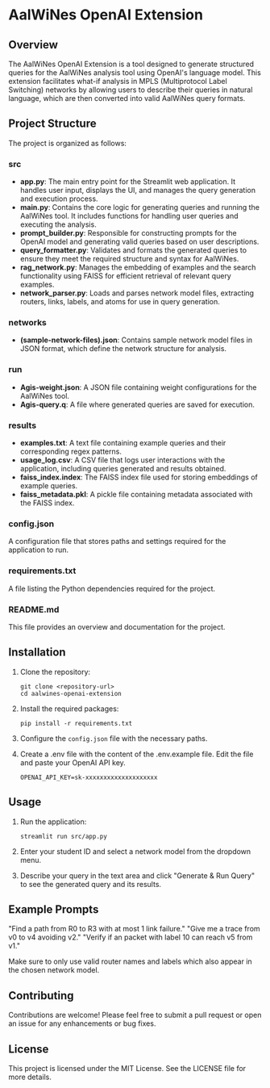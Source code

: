 # AalWiNes OpenAI Extension

## Overview
The AalWiNes OpenAI Extension is a tool designed to generate structured queries for the AalWiNes analysis tool using OpenAI's language model. This extension facilitates what-if analysis in MPLS (Multiprotocol Label Switching) networks by allowing users to describe their queries in natural language, which are then converted into valid AalWiNes query formats.

## Project Structure
The project is organized as follows:

### src
- **app.py**: The main entry point for the Streamlit web application. It handles user input, displays the UI, and manages the query generation and execution process.
- **main.py**: Contains the core logic for generating queries and running the AalWiNes tool. It includes functions for handling user queries and executing the analysis.
- **prompt_builder.py**: Responsible for constructing prompts for the OpenAI model and generating valid queries based on user descriptions.
- **query_formatter.py**: Validates and formats the generated queries to ensure they meet the required structure and syntax for AalWiNes.
- **rag_network.py**: Manages the embedding of examples and the search functionality using FAISS for efficient retrieval of relevant query examples.
- **network_parser.py**: Loads and parses network model files, extracting routers, links, labels, and atoms for use in query generation.

### networks
- **(sample-network-files).json**: Contains sample network model files in JSON format, which define the network structure for analysis.

### run
- **Agis-weight.json**: A JSON file containing weight configurations for the AalWiNes tool.
- **Agis-query.q**: A file where generated queries are saved for execution.

### results
- **examples.txt**: A text file containing example queries and their corresponding regex patterns.
- **usage_log.csv**: A CSV file that logs user interactions with the application, including queries generated and results obtained.
- **faiss_index.index**: The FAISS index file used for storing embeddings of example queries.
- **faiss_metadata.pkl**: A pickle file containing metadata associated with the FAISS index.

### config.json
A configuration file that stores paths and settings required for the application to run.

### requirements.txt
A file listing the Python dependencies required for the project.

### README.md
This file provides an overview and documentation for the project.

## Installation
1. Clone the repository:
   ```
   git clone <repository-url>
   cd aalwines-openai-extension
   ```

2. Install the required packages:
   ```
   pip install -r requirements.txt
   ```

3. Configure the `config.json` file with the necessary paths.
4. Create a .env file with the content of the .env.example file.
   Edit the file and paste your OpenAI API key.
   ```
   OPENAI_API_KEY=sk-xxxxxxxxxxxxxxxxxxxx
   ```

## Usage
1. Run the application:
   ```
   streamlit run src/app.py
   ```

2. Enter your student ID and select a network model from the dropdown menu.

3. Describe your query in the text area and click "Generate & Run Query" to see the generated query and its results.

## Example Prompts
"Find a path from R0 to R3 with at most 1 link failure."
"Give me a trace from v0 to v4 avoiding v2."
"Verify if an packet with label 10 can reach v5 from v1."

Make sure to only use valid router names and labels which also appear in the chosen network model.

## Contributing
Contributions are welcome! Please feel free to submit a pull request or open an issue for any enhancements or bug fixes.

## License
This project is licensed under the MIT License. See the LICENSE file for more details.